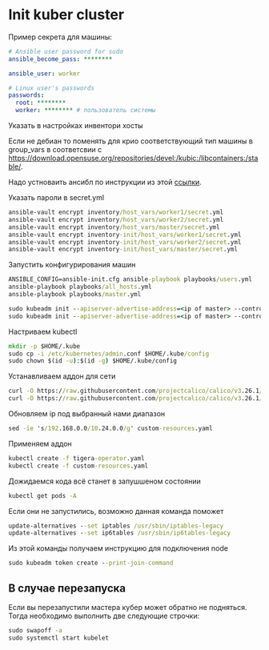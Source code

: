 # Init kuber cluster

Пример секрета для машины:

```yaml
# Ansible user password for sudo
ansible_become_pass: ********

ansible_user: worker

# Linux user's passwords
passwords:
  root: ********
  worker: ******** # пользователь системы

```

Указать в настройках инвентори хосты

Если не дебиан то поменять для крио соответствующий тип машины в group_vars в соответсвии с https://download.opensuse.org/repositories/devel:/kubic:/libcontainers:/stable/.

Надо устноваить ансибл по инструкции из этой [ссылки](https://docs.ansible.com/ansible/latest/installation_guide/intro_installation.html).

Указать пароли в secret.yml

```cmd
ansible-vault encrypt inventory/host_vars/worker1/secret.yml
ansible-vault encrypt inventory/host_vars/worker2/secret.yml
ansible-vault encrypt inventory/host_vars/master/secret.yml
ansible-vault encrypt inventory-init/host_vars/worker1/secret.yml
ansible-vault encrypt inventory-init/host_vars/worker2/secret.yml
ansible-vault encrypt inventory-init/host_vars/master/secret.yml
```

Запустить конфигурирования машин

```cmd
ANSIBLE_CONFIG=ansible-init.cfg ansible-playbook playbooks/users.yml
ansible-playbook playbooks/all_hosts.yml
ansible-playbook playbooks/master.yml
```

```cmd
sudo kubeadm init --apiserver-advertise-address=<ip of master> --control-plane-endpoint=<ip of master> --upload-certs --pod-network-cidr 10.24.0.0/16 --dry-run
sudo kubeadm init --apiserver-advertise-address=<ip of master> --control-plane-endpoint=<ip of master> --upload-certs --pod-network-cidr 10.24.0.0/16
```
Настриваем kubectl
```cmd
mkdir -p $HOME/.kube
sudo cp -i /etc/kubernetes/admin.conf $HOME/.kube/config
sudo chown $(id -u):$(id -g) $HOME/.kube/config
```


Устанавливаем аддон для сети

```cmd
curl -O https://raw.githubusercontent.com/projectcalico/calico/v3.26.1/manifests/tigera-operator.yaml
curl -O https://raw.githubusercontent.com/projectcalico/calico/v3.26.1/manifests/custom-resources.yaml
```

Обновляем ip под выбранный нами диапазон

```cmd
sed -ie 's/192.168.0.0/10.24.0.0/g' custom-resources.yaml
```

Применяем аддон
```cmd
kubectl create -f tigera-operator.yaml
kubectl create -f custom-resources.yaml
```

Дожидаемся кода всё станет в запушшеном состоянии
```cmd
kubectl get pods -A
```

Если они не запустились, возможно данная команда поможет
```cmd
update-alternatives --set iptables /usr/sbin/iptables-legacy
update-alternatives --set ip6tables /usr/sbin/ip6tables-legacy
```

Из этой команды получаем инструкцию для подключения node
```cmd 
sudo kubeadm token create --print-join-command
```

## В случае перезапуска

Если вы перезапустили мастера кубер может обратно не подняться. Тогда необходимо выполнить две следующие строчки:
```cmd
sudo swapoff -a
sudo systemctl start kubelet
```
